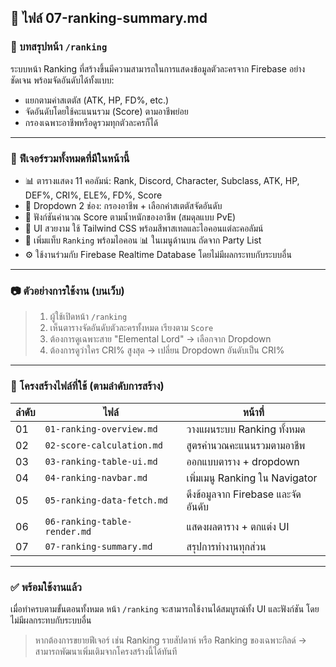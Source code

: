 ## 📁 ไฟล์ 07-ranking-summary.md

### 🧾 บทสรุปหน้า `/ranking`

ระบบหน้า Ranking ที่สร้างขึ้นมีความสามารถในการแสดงข้อมูลตัวละครจาก Firebase อย่างชัดเจน พร้อมจัดอันดับได้ทั้งแบบ:
- แยกตามค่าสเตตัส (ATK, HP, FD%, etc.)
- จัดอันดับโดยใช้คะแนนรวม (Score) ตามอาชีพย่อย
- กรองเฉพาะอาชีพหรือดูรวมทุกตัวละครก็ได้

---

### 📌 ฟีเจอร์รวมทั้งหมดที่มีในหน้านี้
- 📊 ตารางแสดง 11 คอลัมน์: Rank, Discord, Character, Subclass, ATK, HP, DEF%, CRI%, ELE%, FD%, Score
- 🔽 Dropdown 2 ช่อง: กรองอาชีพ + เลือกค่าสเตตัสจัดอันดับ
- 🧠 ฟังก์ชันคำนวณ Score ตามน้ำหนักของอาชีพ (สมดุลแบบ PvE)
- 🎨 UI สวยงาม ใช้ Tailwind CSS พร้อมสีพาสเทลและไอคอนแต่ละคอลัมน์
- 🧭 เพิ่มแท็บ `Ranking` พร้อมไอคอน 📊 ในเมนูด้านบน ถัดจาก Party List
- ⚙️ ใช้งานร่วมกับ Firebase Realtime Database โดยไม่มีผลกระทบกับระบบอื่น

---

### 📷 ตัวอย่างการใช้งาน (บนเว็บ)
> 1. ผู้ใช้เปิดหน้า `/ranking`
> 2. เห็นตารางจัดอันดับตัวละครทั้งหมด เรียงตาม `Score`
> 3. ต้องการดูเฉพาะสาย "Elemental Lord" → เลือกจาก Dropdown
> 4. ต้องการดูว่าใคร CRI% สูงสุด → เปลี่ยน Dropdown อันดับเป็น CRI%

---

### 🧩 โครงสร้างไฟล์ที่ใช้ (ตามลำดับการสร้าง)
| ลำดับ | ไฟล์ | หน้าที่ |
|--------|-------|----------|
| 01 | `01-ranking-overview.md` | วางแผนระบบ Ranking ทั้งหมด |
| 02 | `02-score-calculation.md` | สูตรคำนวณคะแนนรวมตามอาชีพ |
| 03 | `03-ranking-table-ui.md` | ออกแบบตาราง + dropdown |
| 04 | `04-ranking-navbar.md` | เพิ่มเมนู Ranking ใน Navigator |
| 05 | `05-ranking-data-fetch.md` | ดึงข้อมูลจาก Firebase และจัดอันดับ |
| 06 | `06-ranking-table-render.md` | แสดงผลตาราง + ตกแต่ง UI |
| 07 | `07-ranking-summary.md` | สรุปการทำงานทุกส่วน |

---

### ✅ พร้อมใช้งานแล้ว
เมื่อทำครบตามขั้นตอนทั้งหมด หน้า `/ranking` จะสามารถใช้งานได้สมบูรณ์ทั้ง UI และฟังก์ชัน โดยไม่มีผลกระทบกับระบบอื่น

> หากต้องการขยายฟีเจอร์ เช่น Ranking รายสัปดาห์ หรือ Ranking ของเฉพาะกิลด์ → สามารถพัฒนาเพิ่มเติมจากโครงสร้างนี้ได้ทันที
